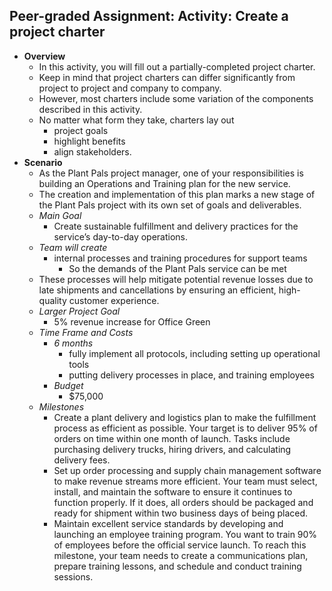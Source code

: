 ## Peer-graded Assignment: Activity: Create a project charter
- **Overview**
	- In this activity, you will fill out a partially-completed project charter. 
	- Keep in mind that project charters can differ significantly from project to project and company to company. 
	- However, most charters include some variation of the components described in this activity. 
	- No matter what form they take, charters lay out 
		- project goals
		- highlight benefits
		- align stakeholders.
- **Scenario**
	- As the Plant Pals project manager, one of your responsibilities is building an Operations and Training plan for the new service. 
	- The creation and implementation of this plan marks a new stage of the Plant Pals project with its own set of goals and deliverables. 
	- *Main Goal*
		- Create sustainable fulfillment and delivery practices for the service’s day-to-day operations. 
	- *Team will create* 
		- internal processes and training procedures for support teams
			- So the demands of the Plant Pals service can be met 
	- These processes will help mitigate potential revenue losses due to late shipments and cancellations by ensuring an efficient, high-quality customer experience. 
	- *Larger Project Goal*
		- 5% revenue increase for Office Green
	- *Time Frame and Costs*
		- *6 months*
			- fully implement all protocols, including setting up operational tools
			- putting delivery processes in place, and training employees
		- *Budget*
			- $75,000
	- *Milestones*
		- Create a plant delivery and logistics plan to make the fulfillment process as efficient as possible. Your target is to deliver 95% of orders on time within one month of launch. Tasks include purchasing delivery trucks, hiring drivers, and calculating delivery fees. 
		- Set up order processing and supply chain management software to make revenue streams more efficient. Your team must select, install, and maintain the software to ensure it continues to function properly. If it does, all orders should be packaged and ready for shipment within two business days of being placed. 
		- Maintain excellent service standards by developing and launching an employee training program. You want to train 90% of employees before the official service launch. To reach this milestone, your team needs to create a communications plan, prepare training lessons, and schedule and conduct training sessions.

    